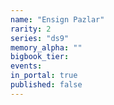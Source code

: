 ```yaml
---
name: "Ensign Pazlar"
rarity: 2
series: "ds9"
memory_alpha: ""
bigbook_tier:
events:
in_portal: true
published: false
---
```

